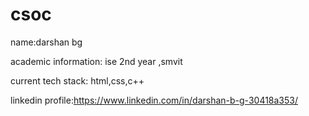 # csoc
name:darshan bg 

academic information: ise 2nd year ,smvit

current tech stack: html,css,c++

linkedin profile:https://www.linkedin.com/in/darshan-b-g-30418a353/

